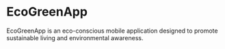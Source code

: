 # EcoGreenApp
EcoGreenApp is an eco-conscious mobile application designed to promote sustainable living and environmental awareness.
